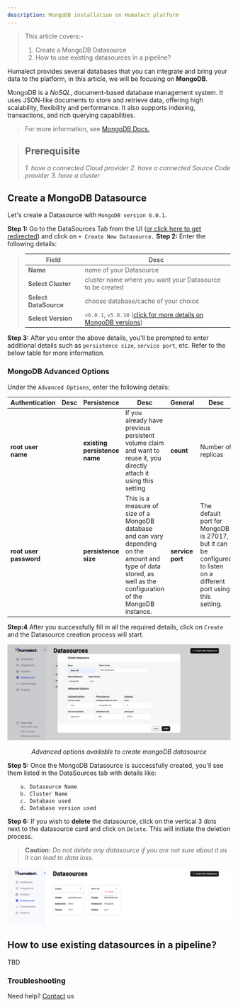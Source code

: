 ```yaml
---
description: MongoDB installation on Humalect platform
---
```


> This article covers:-
> 1. Create a MongoDB Datasource
> 2. How to use existing datasources in a pipeline?

Humalect provides several databases that you can integrate and bring your data to the platform, in this article, we will be focusing on **MongoDB**.

MongoDB is a *NoSQL*, document-based database management system. It uses JSON-like documents to store and retrieve data, offering high scalability, flexibility and performance. It also supports indexing, transactions, and rich querying capabilities.


> For more information, see [MongoDB Docs.](https://www.mongodb.com/docs/)

> ## Prerequisite
> *1. have a connected Cloud provider*
> *2. have a connected Source Code provider*
> *3. have a cluster*


## Create a MongoDB Datasource

Let's create a Datasource with `MongoDB version 6.0.1`.


**Step 1:** Go to the DataSources Tab from the UI ([or click here to get redirected](https://console.humalect.com/user/datasources)) and click on `+ Create New Datasource.`
**Step 2:** Enter the following details:

> | Field | Desc |
> | -- | -- |
> | **Name** | name of your Datasource|
> | **Select Cluster** | cluster name where you want your Datasource to be created |
> | **Select DataSource** | choose database/cache of your choice|
> | **Select Version** | `v6.0.1`, `v5.0.10` ([click for more details on MongoDB versions](https://www.mongodb.com/evolved))|


**Step 3:** After you enter the above details, you'll be prompted to enter additional details such as `persistence size`, `service port`, etc. Refer to the below table for more information.



### MongoDB Advanced Options

Under the `Advanced Options`, enter the following details:

| Authentication     | Desc | Persistence               | Desc | General      | Desc |
| ------------------ | ---- | ------------------------- | ---- | ------------ | ---- |
| **root user name**     |      | **existing persistence name** |  If you already have previous persistent volume claim and want to reuse it, you directly attach it using this setting    | **count**        |  Number of replicas   |
| **root user password** |      | **persistence size**          |  This is a measure of size of a MongoDB database and can vary depending on the amount and type of data stored, as well as the configuration of the MongoDB instance.    | **service port** |  The default port for MongoDB is 27017, but it can be configured to listen on a different port using this setting.    |

**Step:4** After you successfully fill in all the required details, click on `Create` and the Datasource creation process will start.




![datasource_mongo-1](./../../static/img/datasource_mongo-1.png)

<center><i>Advanced options available to create mongoDB datasource</i></center>


**Step 5:** Once the MongoDB Datasource is successfully created, you'll see them listed in the DataSources tab with details like:

		a. Datasource Name
		b. Cluster Name
		c. Database used
		d. Database version used

**Step 6:** If you wish to **delete** the datasource, click on the vertical 3 dots next to the datasource card and click on `Delete`. This will initiate the deletion process.

> **Caution:** *Do not delete any datasource if you are not sure about it as it can lead to data loss.*


![datasource_mongo-2](./../../static/img/datasource_mongo-2.png)


## How to use existing datasources in a pipeline?
TBD

### Troubleshooting
Need help? [Contact](./../Contact-us/reach-out-to-us) us
